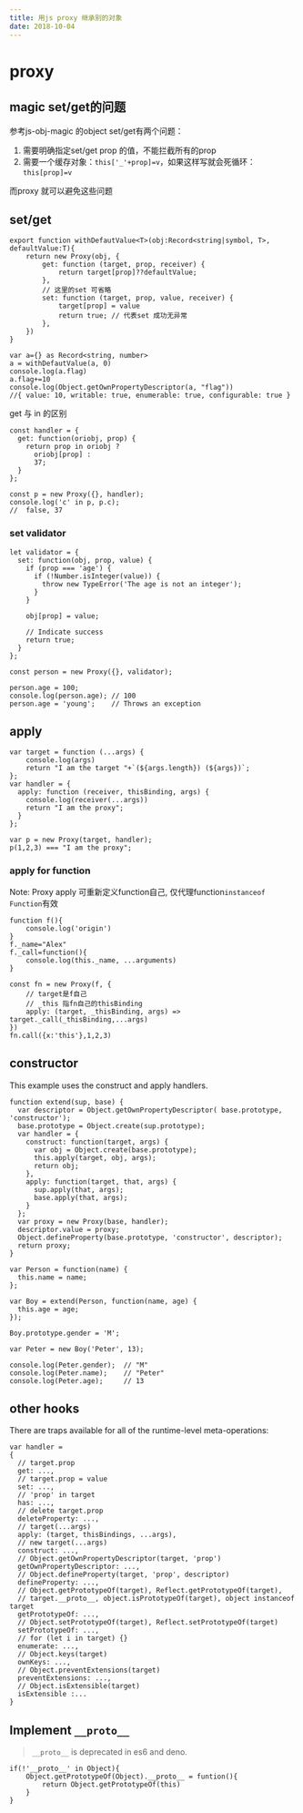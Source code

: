 ```yaml
---
title: 用js proxy 继承别的对象
date: 2018-10-04
---
```

# proxy
## magic set/get的问题
参考js-obj-magic 的object set/get有两个问题：
1. 需要明确指定set/get prop 的值，不能拦截所有的prop
1. 需要一个缓存对象：`this['_'+prop]=v`，如果这样写就会死循环：`this[prop]=v`

而proxy 就可以避免这些问题

## set/get
    export function withDefautValue<T>(obj:Record<string|symbol, T>, defaultValue:T){
        return new Proxy(obj, {
            get: function (target, prop, receiver) {
                return target[prop]??defaultValue;
            },
            // 这里的set 可省略
            set: function (target, prop, value, receiver) {
                target[prop] = value
                return true; // 代表set 成功无异常
            },
        })
    }

    var a={} as Record<string, number>
    a = withDefautValue(a, 0)
    console.log(a.flag)
    a.flag+=10
    console.log(Object.getOwnPropertyDescriptor(a, "flag"))
    //{ value: 10, writable: true, enumerable: true, configurable: true }

get 与 in 的区别

    const handler = {
      get: function(oriobj, prop) {
        return prop in oriobj ?
          oriobj[prop] :
          37;
      }
    };

    const p = new Proxy({}, handler);
    console.log('c' in p, p.c);
    //  false, 37


### set validator
    let validator = {
      set: function(obj, prop, value) {
        if (prop === 'age') {
          if (!Number.isInteger(value)) {
            throw new TypeError('The age is not an integer');
          }
        }

        obj[prop] = value;

        // Indicate success
        return true;
      }
    };

    const person = new Proxy({}, validator);

    person.age = 100;
    console.log(person.age); // 100
    person.age = 'young';    // Throws an exception

## apply

    var target = function (...args) { 
        console.log(args)
        return "I am the target "+`(${args.length}) (${args})`; 
    };
    var handler = {
      apply: function (receiver, thisBinding, args) {
        console.log(receiver(...args))
        return "I am the proxy";
      }
    };

    var p = new Proxy(target, handler);
    p(1,2,3) === "I am the proxy";

### apply for function
Note: Proxy apply 可重新定义function自己, 仅代理function`instanceof Function`有效

    function f(){
        console.log('origin')
    }
    f._name="Alex"
    f._call=function(){
        console.log(this._name, ...arguments)
    }

    const fn = new Proxy(f, {
        // target是f自己
        // _this 指fn自己的thisBinding
        apply: (target, _thisBinding, args) => target._call(_thisBinding,...args)
    })
    fn.call({x:'this'},1,2,3)

## constructor
This example uses the construct and apply handlers.

    function extend(sup, base) {
      var descriptor = Object.getOwnPropertyDescriptor( base.prototype, 'constructor');
      base.prototype = Object.create(sup.prototype);
      var handler = {
        construct: function(target, args) {
          var obj = Object.create(base.prototype);
          this.apply(target, obj, args);
          return obj;
        },
        apply: function(target, that, args) {
          sup.apply(that, args);
          base.apply(that, args);
        }
      };
      var proxy = new Proxy(base, handler);
      descriptor.value = proxy;
      Object.defineProperty(base.prototype, 'constructor', descriptor);
      return proxy;
    }

    var Person = function(name) {
      this.name = name;
    };

    var Boy = extend(Person, function(name, age) {
      this.age = age;
    });

    Boy.prototype.gender = 'M';

    var Peter = new Boy('Peter', 13);

    console.log(Peter.gender);  // "M"
    console.log(Peter.name);    // "Peter"
    console.log(Peter.age);     // 13

## other hooks
There are traps available for all of the runtime-level meta-operations:

    var handler =
    {
      // target.prop
      get: ...,
      // target.prop = value
      set: ...,
      // 'prop' in target
      has: ...,
      // delete target.prop
      deleteProperty: ...,
      // target(...args)
      apply: (target, thisBindings, ...args),
      // new target(...args)
      construct: ...,
      // Object.getOwnPropertyDescriptor(target, 'prop')
      getOwnPropertyDescriptor: ...,
      // Object.defineProperty(target, 'prop', descriptor)
      defineProperty: ...,
      // Object.getPrototypeOf(target), Reflect.getPrototypeOf(target),
      // target.__proto__, object.isPrototypeOf(target), object instanceof target
      getPrototypeOf: ...,
      // Object.setPrototypeOf(target), Reflect.setPrototypeOf(target)
      setPrototypeOf: ...,
      // for (let i in target) {}
      enumerate: ...,
      // Object.keys(target)
      ownKeys: ...,
      // Object.preventExtensions(target)
      preventExtensions: ...,
      // Object.isExtensible(target)
      isExtensible :...
    }

## Implement `__proto__`
> `__proto__` is deprecated in es6 and deno. 

    if(!'__proto__' in Object){
        Object.getPrototypeOf(Object).__proto__ = funtion(){
            return Object.getPrototypeOf(this)
        }
    }

